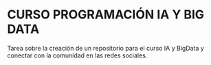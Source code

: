 # CURSO PROGRAMACIÓN IA Y BIG DATA
Tarea sobre la creación de un repositorio para el curso IA y BigData y conectar con la comunidad en las redes sociales.
